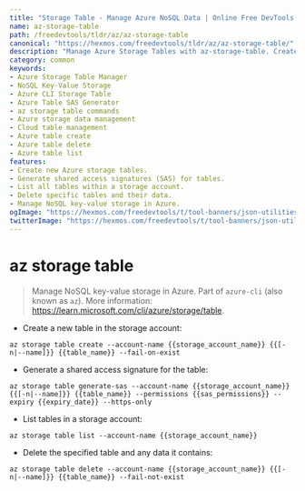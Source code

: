 ```yaml
---
title: "Storage Table - Manage Azure NoSQL Data | Online Free DevTools by Hexmos"
name: az-storage-table
path: /freedevtools/tldr/az/az-storage-table
canonical: "https://hexmos.com/freedevtools/tldr/az/az-storage-table/"
description: "Manage Azure Storage Tables with az-storage-table. Create, delete, list, and generate SAS tokens for your NoSQL key-value data. Free online tool, no registration required."
category: common
keywords:
- Azure Storage Table Manager
- NoSQL Key-Value Storage
- Azure CLI Storage Table
- Azure Table SAS Generator
- az storage table commands
- Azure storage data management
- Cloud table management
- Azure table create
- Azure table delete
- Azure table list
features:
- Create new Azure storage tables.
- Generate shared access signatures (SAS) for tables.
- List all tables within a storage account.
- Delete specific tables and their data.
- Manage NoSQL key-value storage in Azure.
ogImage: "https://hexmos.com/freedevtools/t/tool-banners/json-utilities-banner.png"
twitterImage: "https://hexmos.com/freedevtools/t/tool-banners/json-utilities-banner.png"
---
```


# az storage table

> Manage NoSQL key-value storage in Azure.
> Part of `azure-cli` (also known as `az`).
> More information: <https://learn.microsoft.com/cli/azure/storage/table>.

- Create a new table in the storage account:

`az storage table create --account-name {{storage_account_name}} {{[-n|--name]}} {{table_name}} --fail-on-exist`

- Generate a shared access signature for the table:

`az storage table generate-sas --account-name {{storage_account_name}} {{[-n|--name]}} {{table_name}} --permissions {{sas_permissions}} --expiry {{expiry_date}} --https-only`

- List tables in a storage account:

`az storage table list --account-name {{storage_account_name}}`

- Delete the specified table and any data it contains:

`az storage table delete --account-name {{storage_account_name}} {{[-n|--name]}} {{table_name}} --fail-not-exist`

